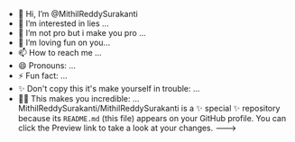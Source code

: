 - 👋 Hi, I’m @MithilReddySurakanti
- 👀 I’m interested in lies ...
- 🌱 I’m not pro but i make you pro ...
- 💞️ I’m loving fun on you...
- 📫 How to reach me ...
- 😄 Pronouns: ...
- ⚡ Fun fact: ...
- ✨ Don't copy this it's make yourself in trouble: ...
- 😵‍💫 This makes you incredible: ...
MithilReddySurakanti/MithilReddySurakanti is a ✨ special ✨ repository because its `README.md` (this file) appears on your GitHub profile.
You can click the Preview link to take a look at your changes.
--->
